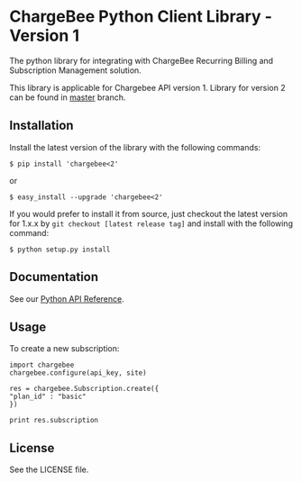 # ChargeBee Python Client Library - Version 1

The python library for integrating with ChargeBee Recurring Billing and Subscription Management solution.

This library is applicable for Chargebee API version 1. Library for version 2 can be found in [master](https://github.com/chargebee/chargebee-python) branch.

## Installation

Install the latest version of the library with the following commands:

    $ pip install 'chargebee<2'
  
or
  
    $ easy_install --upgrade 'chargebee<2'



If you would prefer to install it from source, just checkout the latest version for 1.x.x by ```git checkout [latest release tag]``` and install with the following command:
  
    $ python setup.py install
  
## Documentation

See our [Python API Reference](https://apidocs.chargebee.com/docs/api/v1/?lang=python "API Reference").

## Usage

To create a new subscription:
  
    import chargebee
    chargebee.configure(api_key, site)

    res = chargebee.Subscription.create({
    "plan_id" : "basic"
    })

    print res.subscription

## License

See the LICENSE file.